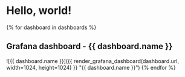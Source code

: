 # Hello, world!

{% for dashboard in dashboards %}
## Grafana dashboard - {{ dashboard.name }}
![{{ dashboard.name }}]({{ render_grafana_dashboard(dashboard.url, width=1024, height=1024) }} "{{ dashboard.name }}")
{% endfor %}
